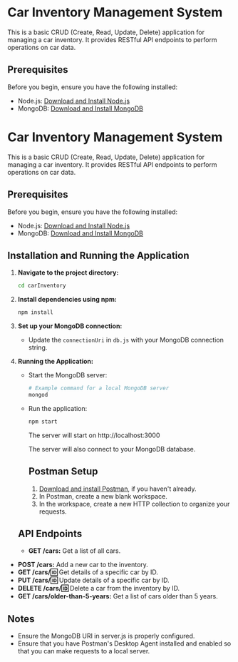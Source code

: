 # Car Inventory Management System

This is a basic CRUD (Create, Read, Update, Delete) application for managing a car inventory. It provides RESTful API endpoints to perform operations on car data.

## Prerequisites

Before you begin, ensure you have the following installed:

- Node.js: [Download and Install Node.js](https://nodejs.org/)
- MongoDB: [Download and Install MongoDB](https://www.mongodb.com/try/download/community)

# Car Inventory Management System

This is a basic CRUD (Create, Read, Update, Delete) application for managing a car inventory. It provides RESTful API endpoints to perform operations on car data.

## Prerequisites

Before you begin, ensure you have the following installed:

- Node.js: [Download and Install Node.js](https://nodejs.org/)
- MongoDB: [Download and Install MongoDB](https://www.mongodb.com/try/download/community)

## Installation and Running the Application

1. **Navigate to the project directory:**

   ```bash
   cd carInventory
   ```

2. **Install dependencies using npm:**

   ```bash
   npm install
   ```

3. **Set up your MongoDB connection:**

   - Update the `connectionUri` in `db.js` with your MongoDB connection string.

4. **Running the Application:**

   - Start the MongoDB server:

     ```bash
     # Example command for a local MongoDB server
     mongod
     ```

   - Run the application:

     ```bash
     npm start
     ```

     The server will start on http://localhost:3000

     The server will also connect to your MongoDB database.

     ## Postman Setup

     1. [Download and install Postman](https://www.postman.com/downloads/), if you haven't already.
     2. In Postman, create a new blank workspace.
     3. In the workspace, create a new HTTP collection to organize your requests.

   ## API Endpoints

   - **GET /cars:** Get a list of all cars.

- **POST /cars:** Add a new car to the inventory.
- **GET /cars/:id:** Get details of a specific car by ID.
- **PUT /cars/:id:** Update details of a specific car by ID.
- **DELETE /cars/:id:** Delete a car from the inventory by ID.
- **GET /cars/older-than-5-years:** Get a list of cars older than 5 years.

## Notes

- Ensure the MongoDB URI in server.js is properly configured.
- Ensure that you have Postman's Desktop Agent installed and enabled so that you can make requests to a local server.
